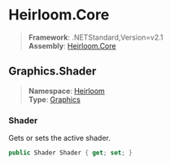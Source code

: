 # Heirloom.Core

> **Framework**: .NETStandard,Version=v2.1  
> **Assembly**: [Heirloom.Core][0]  

## Graphics.Shader

> **Namespace**: [Heirloom][0]  
> **Type**: [Graphics][1]  

### Shader

Gets or sets the active shader.

```cs
public Shader Shader { get; set; }
```

[0]: ../../../Heirloom.Core.md
[1]: ../Graphics.md
